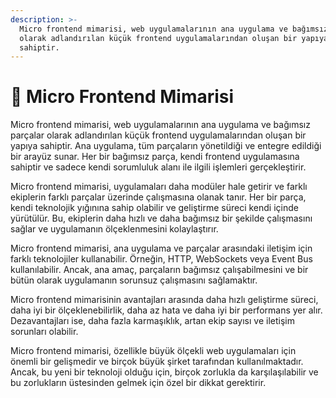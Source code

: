 ```yaml
---
description: >-
  Micro frontend mimarisi, web uygulamalarının ana uygulama ve bağımsız parçalar
  olarak adlandırılan küçük frontend uygulamalarından oluşan bir yapıya
  sahiptir.
---
```


# 👀 Micro Frontend Mimarisi

Micro frontend mimarisi, web uygulamalarının ana uygulama ve bağımsız parçalar olarak adlandırılan küçük frontend uygulamalarından oluşan bir yapıya sahiptir. Ana uygulama, tüm parçaların yönetildiği ve entegre edildiği bir arayüz sunar. Her bir bağımsız parça, kendi frontend uygulamasına sahiptir ve sadece kendi sorumluluk alanı ile ilgili işlemleri gerçekleştirir.

Micro frontend mimarisi, uygulamaları daha modüler hale getirir ve farklı ekiplerin farklı parçalar üzerinde çalışmasına olanak tanır. Her bir parça, kendi teknolojik yığınına sahip olabilir ve geliştirme süreci kendi içinde yürütülür. Bu, ekiplerin daha hızlı ve daha bağımsız bir şekilde çalışmasını sağlar ve uygulamanın ölçeklenmesini kolaylaştırır.

Micro frontend mimarisi, ana uygulama ve parçalar arasındaki iletişim için farklı teknolojiler kullanabilir. Örneğin, HTTP, WebSockets veya Event Bus kullanılabilir. Ancak, ana amaç, parçaların bağımsız çalışabilmesini ve bir bütün olarak uygulamanın sorunsuz çalışmasını sağlamaktır.

Micro frontend mimarisinin avantajları arasında daha hızlı geliştirme süreci, daha iyi bir ölçeklenebilirlik, daha az hata ve daha iyi bir performans yer alır. Dezavantajları ise, daha fazla karmaşıklık, artan ekip sayısı ve iletişim sorunları olabilir.

Micro frontend mimarisi, özellikle büyük ölçekli web uygulamaları için önemli bir gelişmedir ve birçok büyük şirket tarafından kullanılmaktadır. Ancak, bu yeni bir teknoloji olduğu için, birçok zorlukla da karşılaşılabilir ve bu zorlukların üstesinden gelmek için özel bir dikkat gerektirir.
